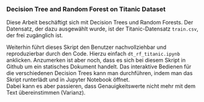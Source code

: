### Decision Tree and Random Forest on Titanic Dataset

Diese Arbeit beschäftigt sich mit Decision Trees und Random Forests. 
Der Datensatz, der dazu ausgewählt wurde, ist der Titanic-Datensatz `train.csv`,
der frei zugänglich ist.

Weiterhin führt dieses Skript den Benutzer nachvollziehbar und 
reproduzierbar durch den Code. Hierzu einfach `dt_rf_titanic.ipynb` anklicken.
Anzumerken ist aber noch, dass es sich bei diesem Skript in Github um ein 
statisches Dokument handelt. Das interaktive Bedienen für die verschiedenen 
Decision Trees kann man durchführen, indem man das Skript runterlädt und in 
Jupyter Notebook öffnet.  
Dabei kann es aber passieren, dass Genauigkeitswerte nicht mehr mit dem Text 
übereinstimmen (Varianz).

